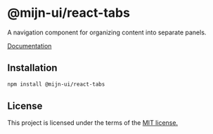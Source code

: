 
# @mijn-ui/react-tabs

A navigation component for organizing content into separate panels.

[Documentation](https://mijn-ui.vercel.app/docs/components/tabs)

## Installation

```sh
npm install @mijn-ui/react-tabs
```

## License

This project is licensed under the terms of the [MIT license.](https://github.com/mijn-ui/mijn-ui-react/blob/main/LICENSE)
